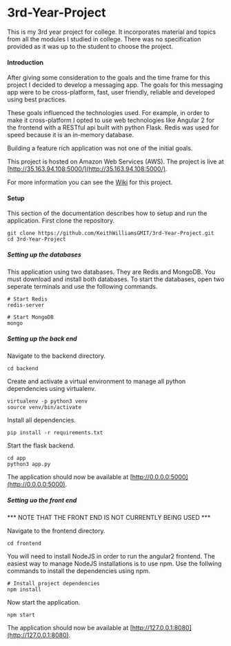 # 3rd-Year-Project
This is my 3rd year project for college. It incorporates material and topics from all the modules I studied in college. There was no specification provided as it was up to the student to choose the project.

#### Introduction
After giving some consideration to the goals and the time frame for this project I decided to develop a messaging app. The goals for this messaging app were to be cross-platform, fast, user friendly, reliable and developed using best practices.

These goals influenced the technologies used. For example, in order to make it cross-platform I opted to use web technologies like Angular 2 for the frontend with a RESTful api built with python Flask. Redis was used for speed because it is an in-memory database.

Building a feature rich application was not one of the initial goals.

This project is hosted on Amazon Web Services (AWS). The project is live at [http://35.163.94.108:5000/](http://35.163.94.108:5000/).

For more information you can see the [Wiki](https://github.com/KeithWilliamsGMIT/3rd-Year-Project/wiki) for this project.

#### Setup
This section of the documentation describes how to setup and run the application. First clone the repository.

```
git clone https://github.com/KeithWilliamsGMIT/3rd-Year-Project.git
cd 3rd-Year-Project
```

##### Setting up the databases
This application using two databases. They are Redis and MongoDB. You must download and install both databases. To start the databases, open two seperate terminals and use the following commands.

```
# Start Redis
redis-server
```

```
# Start MongoDB
mongo
```

##### Setting up the back end
Navigate to the backend directory.

```
cd backend
```

Create and activate a virtual environment to manage all python dependencies using virtualenv.

```
virtualenv -p python3 venv
source venv/bin/activate
```

Install all dependencies.

```
pip install -r requirements.txt
```

Start the flask backend.

```
cd app
python3 app.py
```

The application should now be available at [http://0.0.0.0:5000](http://0.0.0.0:5000).

##### Setting uo the front end

*** NOTE THAT THE FRONT END IS NOT CURRENTLY BEING USED ***

Navigate to the frontend directory.

```
cd frontend
```

You will need to install NodeJS in order to run the angular2 frontend. The easiest way to manage NodeJS installations is to use npm. Use the follwing commands to install the dependencies using npm.

```
# Install project dependencies
npm install
```

Now start the application.

```
npm start
```

The application should now be available at [http://127.0.0.1:8080](http://127.0.0.1:8080).